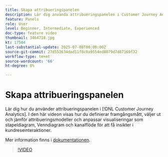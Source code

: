```yaml
---
title: Skapa attribueringspanelen
description: Lär dig använda attribueringspanelen i Customer Journey Analytics.
feature: Panels
role: User
level: Beginner, Intermediate, Experienced
doc-type: feature video
thumbnail: 3464718.jpg
kt: 17504
last-substantial-update: 2025-07-08T00:00:00Z
source-git-commit: 27d553634dad11f8c0a9554ed8079d7d87169f32
workflow-type: tm+mt
source-wordcount: '66'
ht-degree: 0%

---
```


# Skapa attribueringspanelen

Lär dig hur du använder attribueringspanelen i [!DNL Customer Journey Analytics]. I den här videon visas hur du definierar framgångsmått, väljer ut och jämför attribueringsmodeller och anpassar visualiseringar som stapeldiagram, Venndiagram och kanalflöde för att få insikter i kundreseinteraktioner.

Mer information finns i [dokumentationen](https://experienceleague.adobe.com/en/docs/analytics-platform/using/cja-workspace/panels/attribution).

>[!VIDEO](https://video.tv.adobe.com/v/3464718/?learn=on)